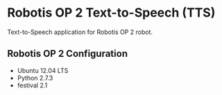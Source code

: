 # Robotis OP 2 Text-to-Speech (TTS)

Text-to-Speech application for Robotis OP 2 robot.

## Robotis OP 2 Configuration

- Ubuntu 12.04 LTS
- Python 2.7.3
- festival 2.1
